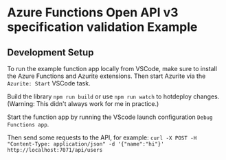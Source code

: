 
# Azure Functions Open API v3 specification validation Example

## Development Setup

To run the example function app locally from VSCode, make sure to install the Azure Functions and Azurite extensions. 
Then start Azurite via the `Azurite: Start` VSCode task.

Build the library `npm run build` or use `npm run watch` to hotdeploy changes. (Warning: This didn't always work for me in practice.)

Start the function app by running the VScode launch configuration `Debug Functions app`.

Then send some requests to the API, for example: 
`curl -X POST -H "Content-Type: application/json" -d '{"name":"hi"}' http://localhost:7071/api/users`
